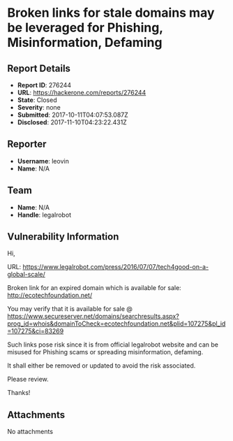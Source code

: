 # Broken links for stale domains may be leveraged for Phishing, Misinformation, Defaming

## Report Details
- **Report ID**: 276244
- **URL**: https://hackerone.com/reports/276244
- **State**: Closed
- **Severity**: none
- **Submitted**: 2017-10-11T04:07:53.087Z
- **Disclosed**: 2017-11-10T04:23:22.431Z

## Reporter
- **Username**: leovin
- **Name**: N/A

## Team
- **Name**: N/A
- **Handle**: legalrobot

## Vulnerability Information
Hi,

URL: https://www.legalrobot.com/press/2016/07/07/tech4good-on-a-global-scale/

Broken link for an expired domain which is available for sale: http://ecotechfoundation.net/

You may verify that it is available for sale @ https://www.secureserver.net/domains/searchresults.aspx?prog_id=whois&domainToCheck=ecotechfoundation.net&plid=107275&pl_id=107275&ci=83269

Such links pose risk since it is from official legalrobot website and can be misused for Phishing scams or spreading misinformation, defaming.

It shall either be removed or updated to avoid the risk associated.

Please review.

Thanks!

## Attachments
No attachments

